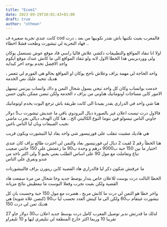 ```yaml
---
title: "Ecom1"
date: 2023-09-29T10:01:43+01:00
draft: true
author: "othman"
---
```


كانت عندي تجربة صغيرة ف cod فالمغرب بغيت نكتبها باش نقدر نكوبيها من بعد ، درت فهاد التجربة لي تيشورت وطحت فشلا اخطاء ..

اولا انا تنقاد المواقع والتطبيقات دكشي علاش قاليا راسي قاد موقع عوض نستعمل يوكان ولى
ووردبريس هدا الخطا الاول لانه ولو تتقاد المواقع الى ما كانش عندك موقع ايكوم واجد الافضل تخدم بوحد اخر كبداية

واحد الحاجة لي مهمة بزاف وعلاش ناجح يوكان او المواقع بحالو هي الفورم لي تتعمر ، هديك تتحيد عليك نص الخدمة

خدمت بواتساب وكان كل واحد تيجي يسول شحال التمن و داك واتساب بيزنس تيسهل الامور كاين مساجات اوتوماتيك هناوني من بزاف د الخدمة ولكن تنضن ممكن يكون حسن

هنا شي واحد في الدراري يقدر يفيدنا الى كانت طريقة باش ترجع البوت يخدم اوتوماتيك

فالاول درت تيست اعلان غير بالصورة ديال البرودوي باقي ما عنديش تيشورت ب5 دولار جاوني الناس تيسولو فين نتوما النوع الكاليتي الخ… هنا كان الهدف ديالي نجرب ماشي نجيب المبيعات وبان ليا الناس باغين

هي هاديك مشيت تنقلب على فورنيسور شي واحد يقاد ليا التيشورت ويكون قريب

هنا الخطأ رقم 2 لقيت 2 ديال لي فورنيسور بعاد والتمن لي اخترت طالع بزاف كان عندي اختيار ما بين 150 حبة ب9000 درهم و وحدة ب90 ما زعمتش على 150 جاتني صعيب تباع وتعاملت مع مول 90 على اساس الطلب يعني يجيو 5 ولى اكتر ناخد من عندو ونفرق على الناس

ما عرفتش شكون دكر ليا فالدراري هاد القضية كاين ريتورن بزاف فالتيشورتات

الخطا التالت درت بوست للاعلان خاص يتدار بوصط جديد وخا شحال من مرة سمعت هاد القضية ولكن بغيت نجرب وفعلا البوست ما تيعطيش نتائج مزيانة

واخر خطا هو التمن لي درت ما كانش مربح ، هضرت مع مول 150 حبة وحسبت بان كل تيشورت غيتقام ب60 ولكن الى ما كينش العدد تحسب ليا ب90 (كنصن غلاه شوية) هي هديك تمن لي درت 150

لدلك ما قدرتش ندير توصيل المغرب كامل درت بوسط جديد اعلان ب30 دولار جاو 27 تقريبا 10 وربما اكتر خارج المنطقة لي تنليفري ليها و 10 تليفراو
